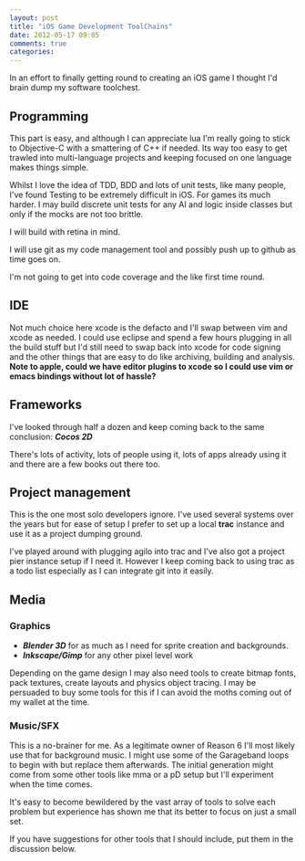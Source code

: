 ```yaml
---
layout: post
title: "iOS Game Development ToolChains"
date: 2012-05-17 09:05
comments: true
categories: 
---
```

In an effort to finally getting round to creating an iOS game I thought I'd 
brain dump my software toolchest.

## Programming

This part is easy, and although I can appreciate lua I'm really going to stick to Objective-C
with a smattering of C++ if needed. Its way too easy to get trawled into multi-language projects
and keeping focused on one language makes things simple.

Whilst I love the idea of TDD, BDD and lots of unit tests, like many people, I've found Testing to
be extremely difficult in iOS. For games its much harder. I may build discrete unit tests for any AI and logic inside classes but only if the mocks are not too brittle.

I will build with retina in mind.

I will use git as my code management tool and possibly push up to github as time goes on.

I'm not going to get into code coverage and the like first time round. 

## IDE

Not much choice here xcode is the defacto and I'll swap between vim and xcode as needed.
I could use eclipse and spend a few hours plugging in all the build stuff but I'd still need 
to swap back into xcode for code signing and the other things that are easy to do like archiving, 
building and analysis.
__Note to apple, could we have editor plugins to xcode so I could use vim or emacs bindings without
lot of hassle?__


## Frameworks

I've looked through half a dozen and keep coming back to the same conclusion: ___Cocos 2D___

There's lots of activity, lots of people using it, lots of apps already using it and there are
a few books out there too. 

## Project management

This is the one most solo developers ignore. I've used several systems over the years but for ease of
setup I prefer to set up a local __trac__ instance and use it as a project dumping ground.

I've played around with plugging agilo into trac and I've also got a project pier instance setup if I need it. However I keep coming back to using trac as a todo list especially as I can integrate git into it
easily.

## Media

### Graphics

* ___Blender 3D___ for as much as I need for sprite creation and backgrounds.
* ___Inkscape/Gimp___ for any other pixel level work

Depending on the game design I may also need tools to create bitmap fonts, pack textures,
create layouts and physics object tracing. I may be persuaded to buy some tools for this
if I can avoid the moths coming out of my wallet at the time.

### Music/SFX

This is a no-brainer for me. As a legitimate owner of Reason 6 I'll most likely use that
for background music. I might use some of the Garageband loops to begin with but replace them
afterwards. The initial generation might come from some other tools like mma or a pD setup but
I'll experiment when the time comes.



It's easy to become bewildered by the vast array of tools to solve each problem but experience 
has shown me that its better to focus on just a small set. 

If you have suggestions for other tools that I should include, put them in the discussion below.


